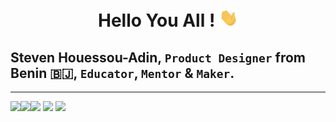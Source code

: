 <h1 align="center"> Hello You All ! <img src = "Assets/wave.gif" width = 30px></h1>

<!--BIO-->
Steven Houessou-Adin, `Product Designer` from Benin 🇧🇯, `Educator`, `Mentor` & `Maker`.
----------
---

<p><img align="left" src="https://github-readme-stats.vercel.app/api/top-langs/?username=mrstev3n&layout=compact&theme=default&show_icons=false&locale=en&hide=html&hide_border=true" height=140/></p>
<p><img align="left" src="https://github-readme-streak-stats.herokuapp.com/?user=mrstev3n&layout=compact&theme=default&show_icons=false&locale=en&hide=html&hide_border=true" height=140/></p>


<p>
<a href="https://figma.com/@steven"><img src="https://img.shields.io/badge/figma-%23F24E1E.svg?style=for-the-badge&logo=figma&logoColor=white" height=24></a>
<a href="https://twitter.com/USER"><img src="https://img.shields.io/badge/twitter-%231DA1F2.svg?&style=for-the-badge&logo=twitter&logoColor=white" height=24></a> 
<a href="https://medium.com/USER"><img src="https://img.shields.io/badge/medium-%2312100E.svg?&style=for-the-badge&logo=medium&logoColor=white" height=24></a> 
</p>